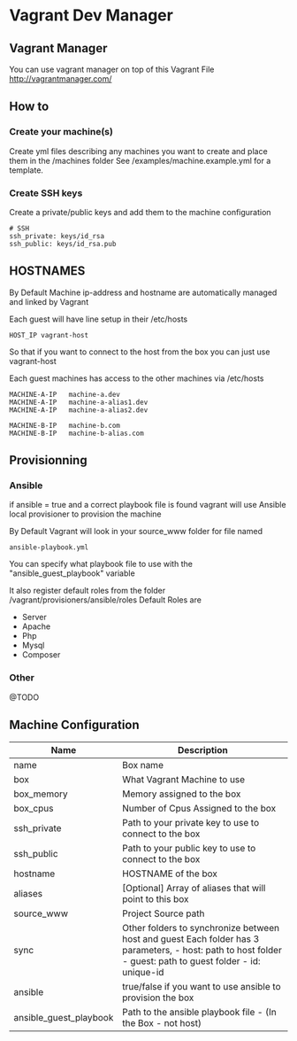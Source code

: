 # Vagrant Dev Manager 


## Vagrant Manager

You can use vagrant manager on top of this Vagrant File
http://vagrantmanager.com/

## How to


### Create your machine(s)

Create yml files describing any machines you want to create and place them in the /machines folder
See /examples/machine.example.yml for a template.

### Create SSH keys

Create a private/public keys and add them to the machine configuration

```
# SSH
ssh_private: keys/id_rsa
ssh_public: keys/id_rsa.pub
```


## HOSTNAMES

By Default Machine ip-address and hostname are automatically managed and linked by Vagrant

Each guest will have line setup in their /etc/hosts

```
HOST_IP vagrant-host
```

So that if you want to connect to the host from the box you can just use vagrant-host

Each guest machines has access to the other machines via /etc/hosts
 
```
MACHINE-A-IP   machine-a.dev
MACHINE-A-IP   machine-a-alias1.dev
MACHINE-A-IP   machine-a-alias2.dev

MACHINE-B-IP   machine-b.com
MACHINE-B-IP   machine-b-alias.com
```


## Provisionning 

### Ansible

if ansible = true and a correct playbook file is found vagrant will use Ansible local provisioner to provision the machine

By Default Vagrant will look in your source_www folder for file named 

```
ansible-playbook.yml
```

You can specify what playbook file to use with the "ansible_guest_playbook" variable

It also register default roles from the folder /vagrant/provisioners/ansible/roles
Default Roles are 

- Server
- Apache
- Php
- Mysql
- Composer

### Other 

@TODO

## Machine Configuration 



| Name                   | Description                                                                                                                                                 |
|------------------------|-------------------------------------------------------------------------------------------------------------------------------------------------------------|
| name                   | Box name                                                                                                                                                    |
| box                    | What Vagrant Machine to use                                                                                                                                 |
| box_memory             | Memory assigned to the box                                                                                                                                  |
| box_cpus               | Number of Cpus Assigned to the box                                                                                                                          |
| ssh_private            | Path to your private key to use to connect to the box                                                                                                       |
| ssh_public             | Path to your public key to use to connect to the box                                                                                                        |
| hostname               | HOSTNAME of the box                                                                                                                                         |
| aliases                | [Optional] Array of aliases that will point to this box                                                                                                     |
| source_www             | Project Source path                                                                                                                                         |
| sync                   | Other folders to synchronize between host and guest Each folder has 3 parameters, - host: path to host folder - guest: path to guest folder - id: unique-id |
| ansible                | true/false if you want to use ansible to provision the box                                                                                                  |
| ansible\_guest\_playbook | Path to the ansible playbook file - (In the Box - not host) 

